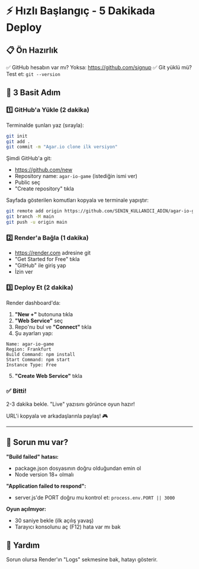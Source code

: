 # ⚡ Hızlı Başlangıç - 5 Dakikada Deploy

## 📋 Ön Hazırlık

✅ GitHub hesabın var mı? Yoksa: https://github.com/signup
✅ Git yüklü mü? Test et: `git --version`

## 🚀 3 Basit Adım

### 1️⃣ GitHub'a Yükle (2 dakika)

Terminalde şunları yaz (sırayla):

```bash
git init
git add .
git commit -m "Agar.io clone ilk versiyon"
```

Şimdi GitHub'a git:
- https://github.com/new
- Repository name: `agar-io-game` (istediğin ismi ver)
- Public seç
- "Create repository" tıkla

Sayfada gösterilen komutları kopyala ve terminale yapıştır:
```bash
git remote add origin https://github.com/SENIN_KULLANICI_ADIN/agar-io-game.git
git branch -M main
git push -u origin main
```

### 2️⃣ Render'a Bağla (1 dakika)

- https://render.com adresine git
- "Get Started for Free" tıkla
- "GitHub" ile giriş yap
- İzin ver

### 3️⃣ Deploy Et (2 dakika)

Render dashboard'da:

1. **"New +"** butonuna tıkla
2. **"Web Service"** seç
3. Repo'nu bul ve **"Connect"** tıkla
4. Şu ayarları yap:

```
Name: agar-io-game
Region: Frankfurt
Build Command: npm install
Start Command: npm start
Instance Type: Free
```

5. **"Create Web Service"** tıkla

### ✅ Bitti!

2-3 dakika bekle. "Live" yazısını görünce oyun hazır!

URL'i kopyala ve arkadaşlarınla paylaş! 🎮

---

## 🔧 Sorun mu var?

**"Build failed" hatası:**
- package.json dosyasının doğru olduğundan emin ol
- Node version 18+ olmalı

**"Application failed to respond":**
- server.js'de PORT doğru mu kontrol et: `process.env.PORT || 3000`

**Oyun açılmıyor:**
- 30 saniye bekle (ilk açılış yavaş)
- Tarayıcı konsolunu aç (F12) hata var mı bak

## 💬 Yardım

Sorun olursa Render'ın "Logs" sekmesine bak, hatayı gösterir.
